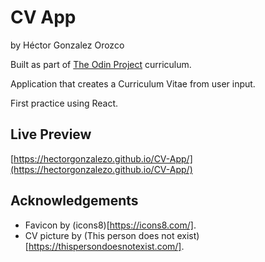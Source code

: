 # CV App

by Héctor Gonzalez Orozco

Built as part of [The Odin Project](https://www.theodinproject.com/) curriculum.

Application that creates a Curriculum Vitae from user input.

First practice using React.


## Live Preview

[https://hectorgonzalezo.github.io/CV-App/](https://hectorgonzalezo.github.io/CV-App/)

## Acknowledgements

- Favicon by (icons8)[https://icons8.com/].
- CV picture by (This person does not exist)[https://thispersondoesnotexist.com/].


